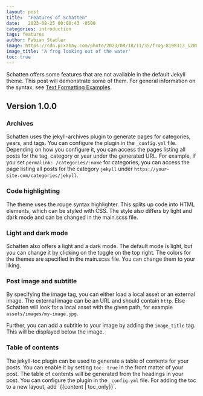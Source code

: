```yaml
---
layout: post
title:  "Features of Schatten"
date:   2023-08-25 00:00:43 -0500
categories: introduction
tags: features
author: Fabian Stadler
image: https://cdn.pixabay.com/photo/2023/08/18/11/35/frog-8198313_1280.jpg
image_title: 'A frog looking out of the water'
toc: true
---
```


Schatten offers some features that are not available in the default Jekyll theme. This post will demonstrate some of them. For general information on the syntax, see [Text Formatting Examples](/text-formatting-examples).

## Version 1.0.0

### Archives

Schatten uses the jekyll-archives plugin to generate pages for categories, years, and tags. You can configure the plugin in the `_config.yml` file. Depending on how you configure it, you can access the pages listing all posts for the tag, category or year under the generated URL. For example, if you set `permalink: /categories/:name` for categories, you can access the page listing all posts for the category `jekyll` under `https://your-site.com/categories/jekyll`.

### Code highlighting

The theme uses the rouge syntax highlighter. This splits up code into HTML elements, which can be styled with CSS. The style also differs by light and dark mode and can be changed in the main.scss file.

### Light and dark mode

Schatten also offers a light and a dark mode. The default mode is light, but you can change it by clicking on the toggle on the top right. The colors for the themes are specified in the main.scss file. You can change them to your liking.

### Post image and subtitle

By specifying the image tag, you can either load a local asset or an external image. The external image can be an URL and should contain `http`. Else Schatten will look for a local asset with the given path, for example `assets/images/my-image.jpg`.

Further, you can add a subtitle to your image by adding the `image_title` tag. This will be displayed below the image.

### Table of contents

The jekyll-toc plugin can be used to generate a table of contents for your posts. You can enable it by setting `toc: true` in the front matter of your post. The table of contents will be generated from the headings in your post. You can configure the plugin in the `_config.yml` file. For adding the toc to a new layout, add ´{{content | toc_only}}´.
